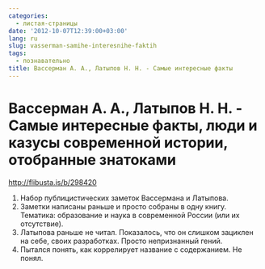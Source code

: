 ```yaml
---
categories:
  - листая-страницы
date: '2012-10-07T12:39:00+03:00'
lang: ru
slug: vasserman-samihe-interesnihe-faktih
tags:
  - познавательно
title: Вассерман А. А., Латыпов Н. Н. - Самые интересные факты
---
```



# Вассерман А. А., Латыпов Н. Н. - Самые интересные факты, люди и казусы современной истории, отобранные знатоками

<http://flibusta.is/b/298420>

<!--more-->

1. Набор публицистических заметок Вассермана и Латыпова.
2. Заметки написаны раньше и просто собраны в одну книгу. Тематика: образование и наука в современной России (или их отсутствие).
3. Латыпова раньше не читал. Показалось, что он слишком зациклен на себе, своих разработках. Просто непризнанный гений.
4. Пытался понять, как коррелирует название с содержанием. Не понял.
